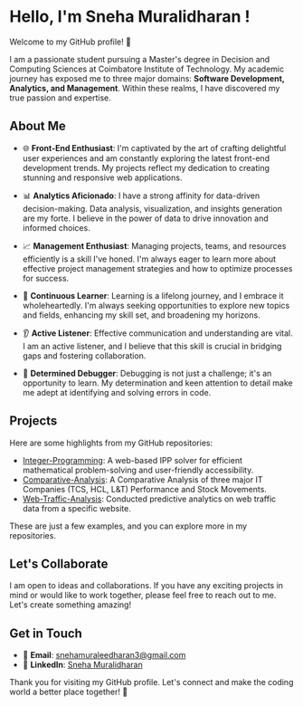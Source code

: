 # Hello, I'm Sneha Muralidharan !

Welcome to my GitHub profile! 🚀

I am a passionate student pursuing a Master's degree in Decision and Computing Sciences at Coimbatore Institute of Technology. My academic journey has exposed me to three major domains: **Software Development, Analytics, and Management**. Within these realms, I have discovered my true passion and expertise.

## About Me

- 🌐 **Front-End Enthusiast**: I'm captivated by the art of crafting delightful user experiences and am constantly exploring the latest front-end development trends. My projects reflect my dedication to creating stunning and responsive web applications.

- 📊 **Analytics Aficionado**: I have a strong affinity for data-driven decision-making. Data analysis, visualization, and insights generation are my forte. I believe in the power of data to drive innovation and informed choices.

- 📈 **Management Enthusiast**: Managing projects, teams, and resources efficiently is a skill I've honed. I'm always eager to learn more about effective project management strategies and how to optimize processes for success.

- 🧰 **Continuous Learner**: Learning is a lifelong journey, and I embrace it wholeheartedly. I'm always seeking opportunities to explore new topics and fields, enhancing my skill set, and broadening my horizons.

- 👂 **Active Listener**: Effective communication and understanding are vital. I am an active listener, and I believe that this skill is crucial in bridging gaps and fostering collaboration.

- 🐞 **Determined Debugger**: Debugging is not just a challenge; it's an opportunity to learn. My determination and keen attention to detail make me adept at identifying and solving errors in code.

## Projects

Here are some highlights from my GitHub repositories:

- [Integer-Programming](https://github.com/Sneha-1011/Integer-Programming): A web-based IPP solver for efficient mathematical problem-solving and user-friendly accessibility.
- [Comparative-Analysis](https://github.com/Sneha-1011/Comparitive-Analysis): A Comparative Analysis of three major IT Companies (TCS, HCL, L&T) Performance and Stock Movements. 
- [Web-Traffic-Analysis](https://github.com/Sneha-1011/Web-Traffic-Analysis): Conducted predictive analytics on web traffic data from a specific website.

These are just a few examples, and you can explore more in my repositories.

## Let's Collaborate

I am open to ideas and collaborations. If you have any exciting projects in mind or would like to work together, please feel free to reach out to me. Let's create something amazing!

## Get in Touch

- 📧 **Email**: snehamuraleedharan3@gmail.com
- 🔗 **LinkedIn**: [Sneha Muralidharan](https://www.linkedin.com/in/sneha-muralidharan-575109227/)

Thank you for visiting my GitHub profile. Let's connect and make the coding world a better place together! 🌟

